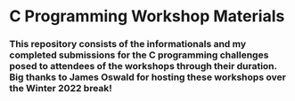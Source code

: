 # C Programming Workshop Materials

### This repository consists of the informationals and my completed submissions for the C programming challenges posed to attendees of the workshops through their duration. Big thanks to James Oswald for hosting these workshops over the Winter 2022 break!